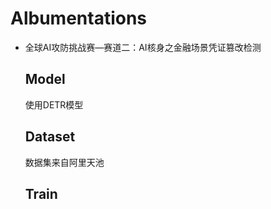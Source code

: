 # Albumentations

* 全球AI攻防挑战赛—赛道二：AI核身之金融场景凭证篡改检测
  
  ## Model
  
  使用DETR模型
  
  ## Dataset
  
  数据集来自阿里天池
  
  ## Train



